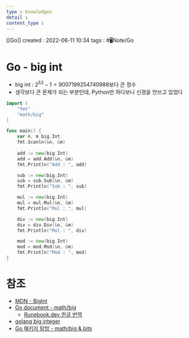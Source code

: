 ```yaml
---
type : knowledges
detail : 
content_type :
---
```


[[Go]]
created : 2022-06-11 10:34
tags : #🖥️Note/Go 

# Go - big int
- big int : $2^53 -1 = 9007199254740989$보다 큰 정수
- 생각보다 큰 문제가 되는 부분인데, Python만 하다보니 신경을 안쓰고 있었다

```go
import (
	"fmt"
	"math/big"
)

func main() {
	var n, m big.Int
	fmt.Scanln(&n, &m)
	
	add := new(big.Int)
	add = add.Add(&n, &m)
	fmt.Println("Add : ", add)

	sub := new(big.Int)
	sub = sub.Sub(&n, &m)
	fmt.Println("Sub : ", sub)

	mul := new(big.Int)
	mul = mul.Mul(&n, &m)
	fmt.Println("Mul : ", mul)

	div := new(big.Int)
	div = div.Div(&n, &m)
	fmt.Println("Mul : ", div)

	mod := new(big.Int)
	mod = mod.Mod(&n, &m)
	fmt.Println("Mod : ", mod)
}
```

# 참조
- [MDN - BigInt](https://developer.mozilla.org/ko/docs/Web/JavaScript/Reference/Global_Objects/BigInt)
- [Go document - math/big](https://pkg.go.dev/math/big)
	- [Runebook.dev 한글 번역](https://runebook.dev/ko/docs/go/math/big/index)
- [golang big integer](https://clucle.tistory.com/entry/golang-big-integer)
- [Go 패키지 탐방 - math/big & bits](https://velog.io/@whdnjsdyd111/GO-3-8.-%ED%8C%A8%ED%82%A4%EC%A7%80-%ED%83%90%EB%B0%A9-mathbig-bits)
